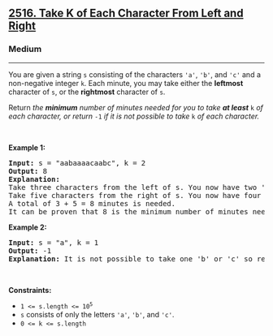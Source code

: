<h2><a href="https://leetcode.com/problems/take-k-of-each-character-from-left-and-right/">2516. Take K of Each Character From Left and Right</a></h2><h3>Medium</h3><hr><div><p>You are given a string <code>s</code> consisting of the characters <code>'a'</code>, <code>'b'</code>, and <code>'c'</code> and a non-negative integer <code>k</code>. Each minute, you may take either the <strong>leftmost</strong> character of <code>s</code>, or the <strong>rightmost</strong> character of <code>s</code>.</p>

<p>Return<em> the <strong>minimum</strong> number of minutes needed for you to take <strong>at least</strong> </em><code>k</code><em> of each character, or return </em><code>-1</code><em> if it is not possible to take </em><code>k</code><em> of each character.</em></p>

<p>&nbsp;</p>
<p><strong class="example">Example 1:</strong></p>

<pre><strong>Input:</strong> s = "aabaaaacaabc", k = 2
<strong>Output:</strong> 8
<strong>Explanation:</strong> 
Take three characters from the left of s. You now have two 'a' characters, and one 'b' character.
Take five characters from the right of s. You now have four 'a' characters, two 'b' characters, and two 'c' characters.
A total of 3 + 5 = 8 minutes is needed.
It can be proven that 8 is the minimum number of minutes needed.
</pre>

<p><strong class="example">Example 2:</strong></p>

<pre><strong>Input:</strong> s = "a", k = 1
<strong>Output:</strong> -1
<strong>Explanation:</strong> It is not possible to take one 'b' or 'c' so return -1.
</pre>

<p>&nbsp;</p>
<p><strong>Constraints:</strong></p>

<ul>
	<li><code>1 &lt;= s.length &lt;= 10<sup>5</sup></code></li>
	<li><code>s</code> consists of only the letters <code>'a'</code>, <code>'b'</code>, and <code>'c'</code>.</li>
	<li><code>0 &lt;= k &lt;= s.length</code></li>
</ul>
</div>